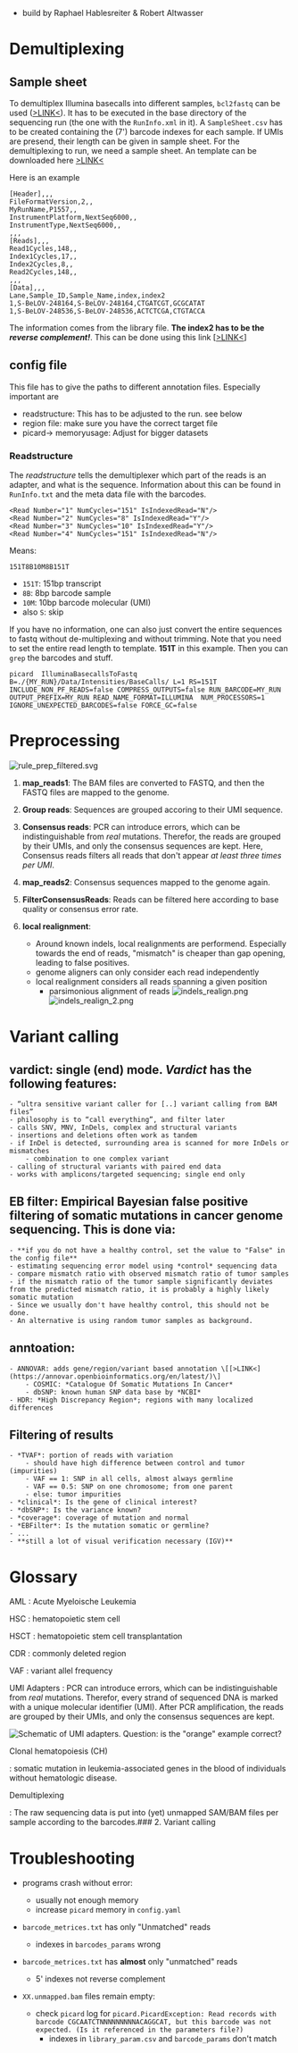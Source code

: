 - build by Raphael Hablesreiter & Robert Altwasser

# Demultiplexing

## Sample sheet

To demultiplex Illumina basecalls into different samples, `bcl2fastq` can be used ([>LINK<](https://emea.support.illumina.com/sequencing/sequencing_software/bcl2fastq-conversion-software.html)). It has to be executed in the base directory of the sequencing run (the one with the `RunInfo.xml` in it). A `SampleSheet.csv` has to be created containing the (7') barcode indexes for each sample. If UMIs are presend, their length can be given in sample sheet.
For the demultiplexing to run, we need a sample sheet. An template can be downloaded here [>LINK<](https://sapac.support.illumina.com/downloads/sample-sheet-v2-template.html)

Here is an example

```
[Header],,,
FileFormatVersion,2,,
MyRunName,P1557,,
InstrumentPlatform,NextSeq6000,,
InstrumentType,NextSeq6000,,
,,,
[Reads],,,
Read1Cycles,148,,
Index1Cycles,17,,
Index2Cycles,8,,
Read2Cycles,148,,
,,,
[Data],,,
Lane,Sample_ID,Sample_Name,index,index2
1,S-BeLOV-248164,S-BeLOV-248164,CTGATCGT,GCGCATAT
1,S-BeLOV-248536,S-BeLOV-248536,ACTCTCGA,CTGTACCA
```

The information comes from the library file.
**The index2 has to be the *reverse complement!***. This can be done using this link \[[>LINK<](https://arep.med.harvard.edu/labgc/adnan/projects/Utilities/revcomp.html)\]

## config file

This file has to give the paths to different annotation files. Especially important are

- readstructure: This has to be adjusted to the run. see below
- region file: make sure you have the correct target file
- picard-> memoryusage: Adjust for bigger datasets

### Readstructure

The *readstructure* tells the demultiplexer which part of the reads is an adapter, and what is the sequence. Information about this can be found in `RunInfo.txt` and the meta data file with the barcodes.

```
<Read Number="1" NumCycles="151" IsIndexedRead="N"/>
<Read Number="2" NumCycles="8" IsIndexedRead="Y"/>
<Read Number="3" NumCycles="10" IsIndexedRead="Y"/>
<Read Number="4" NumCycles="151" IsIndexedRead="N"/>
```

Means:

```
151T8B10M8B151T
```

- `151T`: 151bp transcript
- `8B`: 8bp barcode sample
- `10M`: 10bp barcode molecular (UMI)
- also `S`: skip

If you have no information, one can also just convert the entire sequences to fastq without de-multiplexing and without trimming. Note that you need to set the entire read length to template. **151T** in this example. Then you can `grep` the barcodes and stuff.

```
picard  IlluminaBasecallsToFastq B=./{MY_RUN}/Data/Intensities/BaseCalls/ L=1 RS=151T INCLUDE_NON_PF_READS=false COMPRESS_OUTPUTS=false RUN_BARCODE=MY_RUN OUTPUT_PREFIX=MY_RUN READ_NAME_FORMAT=ILLUMINA  NUM_PROCESSORS=1 IGNORE_UNEXPECTED_BARCODES=false FORCE_GC=false
```

# Preprocessing

![rule_prep_filtered.svg](images/umi_prep.svg)

1.  **map_reads1**: The BAM files are converted to FASTQ, and then the FASTQ files are mapped to the genome.
    
2.  **Group reads**: Sequences are grouped accoring to their UMI sequence.
    
3.  **Consensus reads**: PCR can introduce errors, which can be indistinguishable from *real* mutations. Therefor, the reads are grouped by their UMIs, and only the consensus sequences are kept. Here, Consensus reads filters all reads that don't appear *at least three times per UMI*.
    
4.  **map_reads2**: Consensus sequences mapped to the genome again.
    
5.  **FilterConsensusReads**: Reads can be filtered here according to base quality or consensus error rate.
    
6.  **local realignment**:
    
    - Around known indels, local realignments are performend. Especially towards the end of reads, "mismatch" is cheaper than gap opening, leading to false positives.
    - genome aligners can only consider each read independently
    - local realignment considers all reads spanning a given position
        - parsimonious alignment of reads
            ![indels_realign.png](images/realign.png)
            ![indels_realign_2.png](images/realign_2.png)

# Variant calling

## vardict: single (end) mode. *Vardict* has the following features:
    - “ultra sensitive variant caller for [..] variant calling from BAM files”
    - philosophy is to “call everything”, and filter later
    - calls SNV, MNV, InDels, complex and structural variants
    - insertions and deletions often work as tandem
    - if InDel is detected, surrounding area is scanned for more InDels or mismatches
        - combination to one complex variant
    - calling of structural variants with paired end data
    - works with amplicons/targeted sequencing; single end only

## EB filter: Empirical Bayesian false positive filtering of somatic mutations in cancer genome sequencing. This is done via:
    
    - **if you do not have a healthy control, set the value to "False" in the config file**
    - estimating sequencing error model using *control* sequencing data
    - compare mismatch ratio with observed mismatch ratio of tumor samples
    - if the mismatch ratio of the tumor sample significantly deviates from the predicted mismatch ratio, it is probably a highly likely somatic mutation
    - Since we usually don't have healthy control, this should not be done.
    - An alternative is using random tumor samples as background.

## anntoation:

    - ANNOVAR: adds gene/region/variant based annotation \[[>LINK<](https://annovar.openbioinformatics.org/en/latest/)\]
        - COSMIC: *Catalogue Of Somatic Mutations In Cancer*
        - dbSNP: known human SNP data base by *NCBI*
    - HDR: *High Discrepancy Region*; regions with many localized differences

## Filtering of results
    - *TVAF*: portion of reads with variation
        - should have high difference between control and tumor (impurities)
        - VAF == 1: SNP in all cells, almost always germline 
        - VAF == 0.5: SNP on one chromosome; from one parent
        - else: tumor impurities
    - *clinical*: Is the gene of clinical interest?
    - *dbSNP*: Is the variance known?
    - *coverage*: coverage of mutation and normal
    - *EBFilter*: Is the mutation somatic or germline?
    - ...
    - **still a lot of visual verification necessary (IGV)**

# Glossary

AML
: Acute Myeloische Leukemia

HSC
: hematopoietic stem cell

HSCT
: hematopoietic stem cell transplantation

CDR
: commonly deleted region

VAF
: variant allel frequency

UMI Adapters
: PCR can introduce errors, which can be indistinguishable from *real* mutations. Therefor, every strand of sequenced DNA is marked with a unique molecular identifier (UMI). After PCR amplification, the reads are grouped by their UMIs, and only the consensus sequences are kept.

![Schematic of UMI adapters. Question: is the "orange" example correct?](images/umis.png)

Clonal hematopoiesis (CH)

: somatic mutation in leukemia-associated genes in the blood of individuals without hematologic disease.

Demultiplexing

: The raw sequencing data is put into (yet) unmapped SAM/BAM files per sample according to the barcodes.### 2. Variant calling

# Troubleshooting

- programs crash without error:
    
    - usually not enough memory
    - increase `picard` memory in `config.yaml`
- `barcode_metrices.txt` has only "Unmatched" reads
    
    - indexes in `barcodes_params` wrong
- `barcode_metrices.txt` has **almost** only "unmatched" reads
    
    - 5' indexes not reverse complement
- `XX.unmapped.bam` files remain empty:
    
    - check `picard` log for `picard.PicardException: Read records with barcode CGCAATCTNNNNNNNNNACAGGCAT, but this barcode was not expected. (Is it referenced in the parameters file?)`
        - indexes in `library_param.csv` and `barcode_params` don't match
